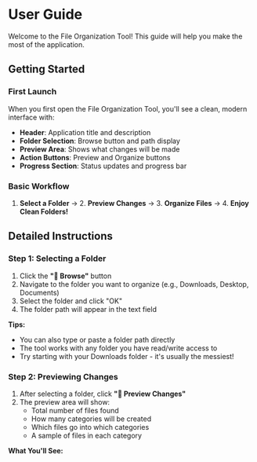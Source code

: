 # User Guide

Welcome to the File Organization Tool! This guide will help you make the most of the application.

## Getting Started

### First Launch

When you first open the File Organization Tool, you'll see a clean, modern interface with:

- **Header**: Application title and description
- **Folder Selection**: Browse button and path display
- **Preview Area**: Shows what changes will be made
- **Action Buttons**: Preview and Organize buttons
- **Progress Section**: Status updates and progress bar

### Basic Workflow

1. **Select a Folder** → 2. **Preview Changes** → 3. **Organize Files** → 4. **Enjoy Clean Folders!**

## Detailed Instructions

### Step 1: Selecting a Folder

1. Click the **"📁 Browse"** button
2. Navigate to the folder you want to organize (e.g., Downloads, Desktop, Documents)
3. Select the folder and click "OK"
4. The folder path will appear in the text field

**Tips:**
- You can also type or paste a folder path directly
- The tool works with any folder you have read/write access to
- Try starting with your Downloads folder - it's usually the messiest!

### Step 2: Previewing Changes

1. After selecting a folder, click **"👀 Preview Changes"**
2. The preview area will show:
   - Total number of files found
   - How many categories will be created
   - Which files go into which categories
   - A sample of files in each category

**What You'll See:**
